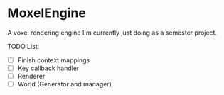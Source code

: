 # MoxelEngine
A voxel rendering engine I'm currently just doing as a semester project.

TODO List:
- [ ] Finish context mappings
- [ ] Key callback handler
- [ ] Renderer
- [ ] World (Generator and manager)